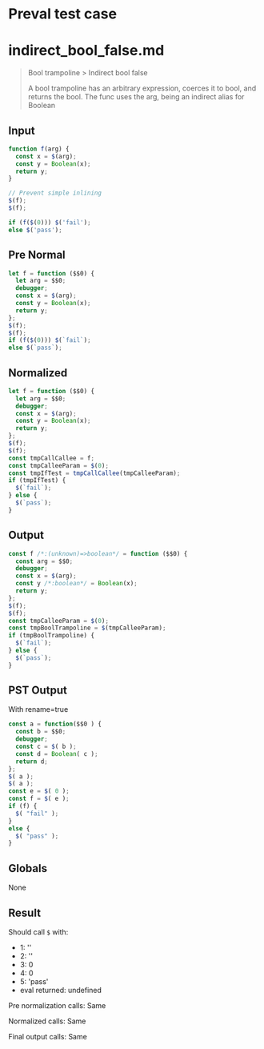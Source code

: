 # Preval test case

# indirect_bool_false.md

> Bool trampoline > Indirect bool false
>
> A bool trampoline has an arbitrary expression, coerces it to bool, and returns the bool.
> The func uses the arg, being an indirect alias for Boolean

## Input

`````js filename=intro
function f(arg) {
  const x = $(arg);
  const y = Boolean(x);
  return y;
}

// Prevent simple inlining
$(f);
$(f);

if (f($(0))) $('fail');
else $('pass');
`````

## Pre Normal


`````js filename=intro
let f = function ($$0) {
  let arg = $$0;
  debugger;
  const x = $(arg);
  const y = Boolean(x);
  return y;
};
$(f);
$(f);
if (f($(0))) $(`fail`);
else $(`pass`);
`````

## Normalized


`````js filename=intro
let f = function ($$0) {
  let arg = $$0;
  debugger;
  const x = $(arg);
  const y = Boolean(x);
  return y;
};
$(f);
$(f);
const tmpCallCallee = f;
const tmpCalleeParam = $(0);
const tmpIfTest = tmpCallCallee(tmpCalleeParam);
if (tmpIfTest) {
  $(`fail`);
} else {
  $(`pass`);
}
`````

## Output


`````js filename=intro
const f /*:(unknown)=>boolean*/ = function ($$0) {
  const arg = $$0;
  debugger;
  const x = $(arg);
  const y /*:boolean*/ = Boolean(x);
  return y;
};
$(f);
$(f);
const tmpCalleeParam = $(0);
const tmpBoolTrampoline = $(tmpCalleeParam);
if (tmpBoolTrampoline) {
  $(`fail`);
} else {
  $(`pass`);
}
`````

## PST Output

With rename=true

`````js filename=intro
const a = function($$0 ) {
  const b = $$0;
  debugger;
  const c = $( b );
  const d = Boolean( c );
  return d;
};
$( a );
$( a );
const e = $( 0 );
const f = $( e );
if (f) {
  $( "fail" );
}
else {
  $( "pass" );
}
`````

## Globals

None

## Result

Should call `$` with:
 - 1: '<function>'
 - 2: '<function>'
 - 3: 0
 - 4: 0
 - 5: 'pass'
 - eval returned: undefined

Pre normalization calls: Same

Normalized calls: Same

Final output calls: Same
